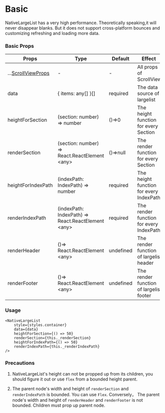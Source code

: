 # Basic

NativeLargeList has a very high performance. Theoretically speaking,it will never disappear blanks. But it does not support cross-platform bounces and customizing refreshing and loading more data.

### Basic Props

Props  |  Type  |  Default  |  Effect  
---- | ------ | --------- | --------
...[ScrollViewProps](http://facebook.github.io/react-native/docs/scrollview) | - | - | All props of ScrollView
data | { items: any[] }[] | required | The data source of largelist
heightForSection | (section: number) => number | ()=>0 | The height function for every Section
renderSection | (section: number) => React.ReactElement &lt;any> | ()=>null | The render function for every Section
heightForIndexPath | (indexPath: IndexPath) => number | required | The height function for every IndexPath
renderIndexPath | (indexPath: IndexPath) => React.ReactElement &lt;any> | required | The render function for every IndexPath
renderHeader | ()=> React.ReactElement &lt;any> | undefined | The render function of largelist header
renderFooter | ()=> React.ReactElement &lt;any> | undefined | The render function of largelist footer

### Usage

```$js
<NativeLargeList
    style={styles.container}
    data={data}
    heightForSection={() => 50}
    renderSection={this._renderSection}
    heightForIndexPath={() => 50}
    renderIndexPath={this._renderIndexPath}
/>
```


### Precautions
1. NativeLargeList's height can not be propped up from its children, you should figure it out or use `flex` from a bounded height parent.

2. The parent node's width and height of `renderSection` and `renderIndexPath` is bounded. You can use `Flex`.
Conversely， The parent node's width and height of `renderHeader` and `renderFooter` is not bounded. Children must prop up parent node.
